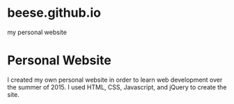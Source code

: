 # beese.github.io
my personal website

<h1> Personal Website</h1>
I created my own personal website in order to learn web development over the summer of 2015.  I used HTML, CSS, Javascript, and jQuery to create the site.
